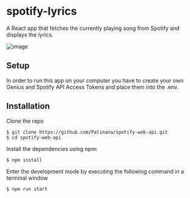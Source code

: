 # spotify-lyrics

A React app that fetches the currently playing song from Spotify and displays the lyrics.

![image](https://user-images.githubusercontent.com/26104823/78945466-5ba97b80-7a8e-11ea-911a-5e7c1c7675fe.jpg)

## Setup
In order to run this app on your computer you have to create your own Genius and Spotify API Access Tokens and place them into the .env.

## Installation
Clone the repo
```
$ git clone https://github.com/Palinana/spotify-web-api.git
$ cd spotify-web-api
```
Install the dependencies using npm:
```
$ npm install
```
Enter the development mode by executing the following command in a terminal window
```
$ npm run start
```
